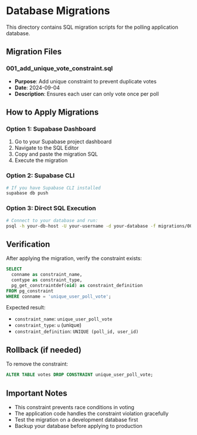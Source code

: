 # Database Migrations

This directory contains SQL migration scripts for the polling application database.

## Migration Files

### 001_add_unique_vote_constraint.sql
- **Purpose**: Add unique constraint to prevent duplicate votes
- **Date**: 2024-09-04
- **Description**: Ensures each user can only vote once per poll

## How to Apply Migrations

### Option 1: Supabase Dashboard
1. Go to your Supabase project dashboard
2. Navigate to the SQL Editor
3. Copy and paste the migration SQL
4. Execute the migration

### Option 2: Supabase CLI
```bash
# If you have Supabase CLI installed
supabase db push
```

### Option 3: Direct SQL Execution
```bash
# Connect to your database and run:
psql -h your-db-host -U your-username -d your-database -f migrations/001_add_unique_vote_constraint.sql
```

## Verification

After applying the migration, verify the constraint exists:

```sql
SELECT 
  conname as constraint_name,
  contype as constraint_type,
  pg_get_constraintdef(oid) as constraint_definition
FROM pg_constraint 
WHERE conname = 'unique_user_poll_vote';
```

Expected result:
- `constraint_name`: `unique_user_poll_vote`
- `constraint_type`: `u` (unique)
- `constraint_definition`: `UNIQUE (poll_id, user_id)`

## Rollback (if needed)

To remove the constraint:

```sql
ALTER TABLE votes DROP CONSTRAINT unique_user_poll_vote;
```

## Important Notes

- This constraint prevents race conditions in voting
- The application code handles the constraint violation gracefully
- Test the migration on a development database first
- Backup your database before applying to production

